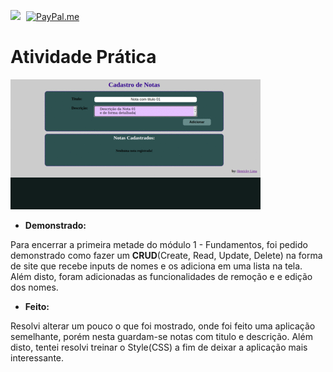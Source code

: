 <a href ="https://www.linkedin.com/in/henrickyl/"><img src="https://image.flaticon.com/icons/svg/174/174857.svg" width="20" style="margin-right:5px"></a>
[![PayPal.me](https://img.shields.io/badge/paypal-donate-119fde.svg)](https://www.paypal.com/cgi-bin/webscr?cmd=_donations&business=5EYBZRRUNZ7UA&currency_code=BRL&source=url)

# Atividade Prática

<img src="desafio.gif" style="width=100vw;margin:auto;">

* **Demonstrado:**

Para encerrar a primeira metade do módulo 1 - Fundamentos, foi pedido demonstrado como fazer um **CRUD**(Create, Read, Update, Delete) na forma de site que recebe inputs de nomes e os adiciona em uma lista na tela. Além disto, foram adicionadas as funcionalidades de remoção e e edição dos nomes. 

* **Feito:**

Resolvi alterar um pouco o que foi mostrado, onde foi feito uma aplicação semelhante, porém nesta guardam-se notas com titulo e descrição. Além disto, tentei resolvi treinar o Style(CSS) a fim de deixar a aplicação mais interessante.